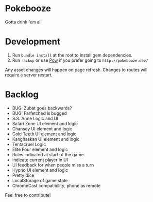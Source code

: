 Pokebooze
=========

Gotta drink 'em all


Development
===========

1. Run `bundle install` at the root to install gem dependencies.
2. Run `rackup` or use [Pow](http://pow.cx/) if you prefer going to `http://pokebooze.dev/`

Any asset changes will happen on page refresh. Changes to routes will require a server restart.


Backlog
=====

- BUG: Zubat goes backwards?
- BUG: Farfetched is bugged
- S.S. Anne Logic and UI
- Safari Zone UI element and logic
- Chansey UI element and logic
- Gold Teeth UI element and logic
- Kanghaskan UI element and logic
- Tentacruel Logic
- Elite Four element and logic
- Rules indicated at start of the game
- Indicate current player in UI
- UI feedback for when people miss a turn
- Hypno UI element and logic
- Pretty dice
- LocalStorage of game state
- ChromeCast compatibility; phone as remote

Feel free to contribute!